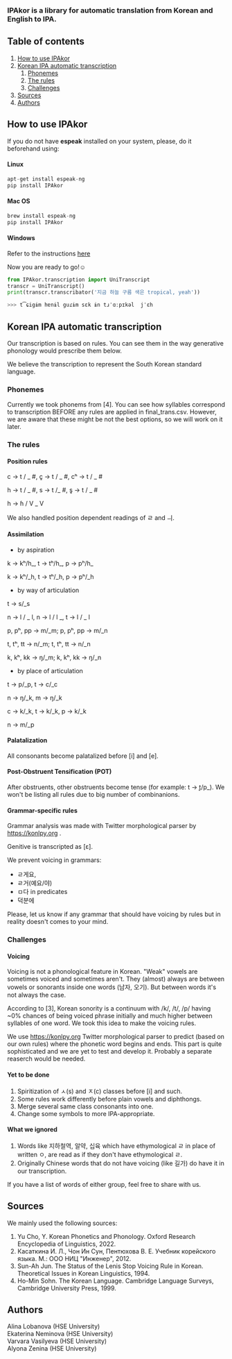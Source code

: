 ### IPAkor is a library for automatic translation from Korean and English to  IPA.

## Table of contents
1. [How to use IPAkor](#how-to-use-ipakor)
2. [Korean IPA automatic transcription](#korean-ipa-automatic-transcription)
    1. [Phonemes](#phonemes)
    2. [The rules](#the-rules)
    3. [Challenges](#challenges)
3. [Sources](#sources)
4. [Authors](#authors)
   
## How to use IPAkor
If you do not have **espeak** installed on your system, please, do it beforehand using:  

#### Linux
```python
apt-get install espeak-ng
pip install IPAkor
```
#### Mac OS
```python
brew install espeak-ng
pip install IPAkor
```
#### Windows 
Refer to the instructions [here](https://github.com/espeak-ng/espeak-ng/blob/master/docs/guide.md#windows)  


Now you are ready to go!☺️
```python
from IPAkor.transcription import UniTranscript
transcr = UniTranscript()
print(transcr.transcribator('지금 하늘 구름 색은 tropical, yeah'))

>>> t͡ɕigɨm hɐnɨl guɾɨm sɛk ɨn tɹˈɑːpɪkəl  jˈɛh
```

## Korean IPA automatic transcription
Our transcription is based on rules. You can see them in the way generative phonology would prescribe them below.

We believe the transcription to represent the South Korean standard language.

### Phonemes
Currently we took phonems from \[4\]. You can see how syllables correspond to transcription BEFORE any rules are applied in final_trans.csv.
However, we are aware that these might be not the best options, so we will work on it later.

### The rules

#### Position rules
c → t / _ #, c͈ → t / _ #, cʰ → t / _ #

h → t / _ #, s → t /_ #, s͈ → t / _ #

h → ɦ / V _ V

We also handled position dependent readings of ㄹ and ㅢ.

#### Assimilation
- by aspiration

k → kʰ/h_, t → tʰ/h_, p → pʰ/h_

k → kʰ/_h, t → tʰ/_h, p → pʰ/_h

- by way of articulation

t → s/_s

n → l / _ l, n → l / l _, t → l / _ l

p, pʰ, pp → m/_m; p, pʰ, pp → m/_n 

t, tʰ, tt → n/_m; t, tʰ, tt → n/_n 

k, kʰ, kk → ŋ/_m; k, kʰ, kk → ŋ/_n 

- by place of articulation

t → p/_p, t → c/_c

n → ŋ/_k, m → ŋ/_k

c → k/_k, t → k/_k, p → k/_k

n → m/_p

#### Palatalization 
All consonants become palatalized before \[i\] and \[e\].

#### Post-Obstruent Tensification (POT)
After obstruents, other obstruents become tense (for example: t → t͈/p_). 
We won't be listing all rules due to big number of combinanions.

#### Grammar-specific rules 
Grammar analysis was made with Twitter morphological parser by https://konlpy.org .

Genitive is transcripted as \[ɛ\].

We prevent voicing in grammars:
- ㄹ게요, 
- ㄹ거(예요/야)
- ㅁ다 in predicates
- 덕분에

Please, let us know if any grammar that should have voicing by rules but in reality doesn't comes to your mind.

### Challenges


#### Voicing
Voicing is not a phonological feature in Korean. "Weak" vowels are sometimes voiced and sometimes aren't. 
They (almost) always are between vowels or sonorants inside one words (남자, 오기). But between words it's not always the case.


According to \[3\], Korean sonority is a continuum with /k/, /t/, /p/ having ~0% chances of being voiced phrase initially and much higher between syllables of one word.
We took this idea to make the voicing rules.

We use https://konlpy.org Twitter morphological parser to predict (based on our own rules) where the phonetic word begins and ends. 
This part is quite sophisticated and we are yet to test and develop it. Probably a separate reaserch would be needed.

#### Yet to be done
1. Spiritization of ㅅ(s) and ㅈ(c) classes before \[i\] and such.
2. Some rules work differently before plain vowels and diphthongs.
3. Merge several same class consonants into one.
4. Change some symbols to more IPA-appropriate.

#### What we ignored
1. Words like 지하철역, 알약, 십육 which have ethymological ㄹ in place of written ㅇ, are read as if they don't have ethymological ㄹ.
2. Originally Chinese words that do not have voicing (like 길가) do have it in our transcription.

If you have a list of words of either group, feel free to share with us.
 

## Sources
We mainly used the following sources:
1. Yu Cho, Y.  Korean Phonetics and Phonology. Oxford Research Encyclopedia of Linguistics, 2022.
2. Касаткина И. Л., Чон Ин Сун, Пентюхова В. Е. Учебник корейского языка. М.: ООО НИЦ "Инженер", 2012.
3. Sun-Ah Jun. The Status of the Lenis Stop Voicing Rule in Korean. Theoretical Issues in Korean Linguistics, 1994.
4. Ho-Min Sohn. The Korean Language. Cambridge Language Surveys, Cambridge University Press, 1999.

## Authors
Alina Lobanova (HSE University)  
Ekaterina Neminova (HSE University)  
Varvara Vasilyeva (HSE University)  
Alyona Zenina (HSE University)
